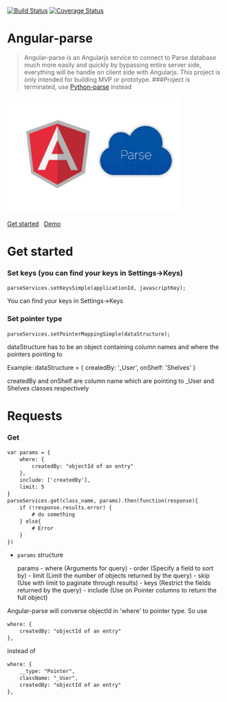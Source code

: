 [![Build Status](https://travis-ci.org/nghiattran/angular-parse.svg?branch=travis)](https://travis-ci.org/nghiattran/angular-parse)
[![Coverage Status](https://coveralls.io/repos/nghiattran/angular-parse/badge.svg?branch=master&service=github)](https://coveralls.io/github/nghiattran/angular-parse?branch=master)

# Angular-parse
> Angular-parse is an Angularjs service to connect to Parse database much more easily and quickly by bypassing entire server side, everything will be handle on client side with Angularjs. This project is only intended for building MVP or prototype.
###Project is terminated, use [Python-parse](https://github.com/nghiattran/python-parse) instead 

[![image](angular-parse.png)]()

[Get started](https://github.com/nghiattran/python-parse)&nbsp;&nbsp;&nbsp;[Demo](https://github.com/nghiattran/python-parse)

# Get started

### Set keys (you can find your keys in Settings->Keys)
	parseServices.setKeysSimple(applicationId, javascriptKey);
You can find your keys in Settings->Keys

### Set pointer type
	parseServices.setPointerMappingSimple(dataStructure);

dataStructure has to be an object containing column names and where the pointers pointing to

Example:
	dataStructure = {
		createdBy: '_User',
		onShelf: 'Shelves'
	}

createdBy and onShelf are column name which are pointing to _User and Shelves classes respectively

# Requests

### Get

	var params = { 
	    where: {
	    	createdBy: "objectId of an entry"
	    },
	    include: ['createdBy'],
	    limit: 5
	}
	parseServices.get(class_name, params).then(function(response){
		if (!response.results.error) {
			# do something
		} else{
			# Error
		}
	})

* `params` structure 

	params
	\- where	(Arguments for query)
	\- order 	(Specify a field to sort by)
	\- limit	(Limit the number of objects returned by the query)
	\- skip 	(Use with limit to paginate through results)
	\- keys 	(Restrict the fields returned by the query)
	\- include	(Use on Pointer columns to return the full object)


Angular-parse will converse objectId in 'where' to pointer type. So use

	where: {
    	createdBy: "objectId of an entry"
    },

instead of

	where: {
		__type: "Pointer",
		className: "_User",
    	createdBy: "objectId of an entry"
    },